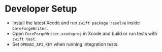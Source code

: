 # Developer Setup

- Install the latest Xcode and run `swift package resolve` inside `CoreForgeWriter`.
- Open `CoreForgeWriter.xcodeproj` in Xcode and build or run tests with `swift test`.
- Set `OPENAI_API_KEY` when running integration tests.
